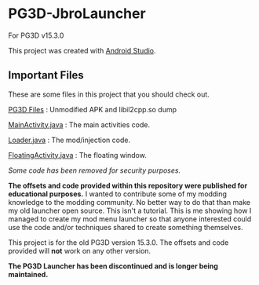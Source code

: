 # PG3D-JbroLauncher
For PG3D v15.3.0

This project was created with [Android Studio](https://developer.android.com/studio).

## Important Files
These are some files in this project that you should check out.

[PG3D Files](https://github.com/jbro129/PG3D-JbroLauncher/tree/master/PG3D) : Unmodified APK and libil2cpp.so dump

[MainActivity.java](https://github.com/jbro129/PG3D-JbroLauncher/tree/master/app/src/main/java/com/jbro129/mod/pg3dlauncher/MainActivity.java) : The main activities code.

[Loader.java](https://github.com/jbro129/PG3D-JbroLauncher/tree/master/app/src/main/java/com/jbro129/mod/Loader.java) : The mod/injection code.

[FloatingActivity.java](https://github.com/jbro129/PG3D-JbroLauncher/tree/master/app/src/main/java/com/jbro129/mod/menu/FloatingActivity.java) : The floating window.


*Some code has been removed for security purposes.*

**The offsets and code provided within this repository were published for educational purposes.** I wanted to contribute some of my modding knowledge to the modding community. No better way to do that than make my old launcher open source. This isn't a tutorial. This is me showing how I managed to create my mod menu launcher so that anyone interested could use the code and/or techniques shared to create something themselves.

This project is for the old PG3D version 15.3.0. The offsets and
code provided will **not** work on any other version.

**The PG3D Launcher has been discontinued and is longer being maintained.**
